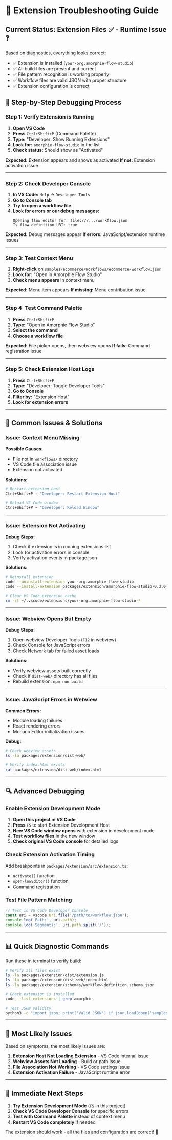 # 🔧 Extension Troubleshooting Guide

## Current Status: Extension Files ✅ - Runtime Issue ❓

Based on diagnostics, everything looks correct:
- ✅ Extension is installed (`your-org.amorphie-flow-studio`)
- ✅ All build files are present and correct
- ✅ File pattern recognition is working properly
- ✅ Workflow files are valid JSON with proper structure
- ✅ Extension configuration is correct

## 🎯 **Step-by-Step Debugging Process**

### **Step 1: Verify Extension is Running**

1. **Open VS Code**
2. **Press** `Ctrl+Shift+P` (Command Palette)
3. **Type:** "Developer: Show Running Extensions"
4. **Look for:** `amorphie-flow-studio` in the list
5. **Check status:** Should show as "Activated"

**Expected:** Extension appears and shows as activated
**If not:** Extension activation issue

---

### **Step 2: Check Developer Console**

1. **In VS Code:** `Help` → `Developer Tools`
2. **Go to Console tab**
3. **Try to open a workflow file**
4. **Look for errors or our debug messages:**
   ```
   Opening flow editor for: file:///.../workflow.json
   Is flow definition URI: true
   ```

**Expected:** Debug messages appear
**If errors:** JavaScript/extension runtime issues

---

### **Step 3: Test Context Menu**

1. **Right-click** on `samples/ecommerce/Workflows/ecommerce-workflow.json`
2. **Look for:** "Open in Amorphie Flow Studio"
3. **Check menu appears** in context menu

**Expected:** Menu item appears
**If missing:** Menu contribution issue

---

### **Step 4: Test Command Palette**

1. **Press** `Ctrl+Shift+P`
2. **Type:** "Open in Amorphie Flow Studio"
3. **Select the command**
4. **Choose a workflow file**

**Expected:** File picker opens, then webview opens
**If fails:** Command registration issue

---

### **Step 5: Check Extension Host Logs**

1. **Press** `Ctrl+Shift+P`
2. **Type:** "Developer: Toggle Developer Tools"
3. **Go to Console**
4. **Filter by:** "Extension Host"
5. **Look for extension errors**

---

## 🚨 **Common Issues & Solutions**

### **Issue: Context Menu Missing**

**Possible Causes:**
- File not in `workflows/` directory
- VS Code file association issue
- Extension not activated

**Solutions:**
```bash
# Restart extension host
Ctrl+Shift+P → "Developer: Restart Extension Host"

# Reload VS Code window
Ctrl+Shift+P → "Developer: Reload Window"
```

---

### **Issue: Extension Not Activating**

**Debug Steps:**
1. Check if extension is in running extensions list
2. Look for activation errors in console
3. Verify activation events in package.json

**Solutions:**
```bash
# Reinstall extension
code --uninstall-extension your-org.amorphie-flow-studio
code --install-extension packages/extension/amorphie-flow-studio-0.3.0.vsix --force

# Clear VS Code extension cache
rm -rf ~/.vscode/extensions/your-org.amorphie-flow-studio-*
```

---

### **Issue: Webview Opens But Empty**

**Debug Steps:**
1. Open webview Developer Tools (`F12` in webview)
2. Check Console for JavaScript errors
3. Check Network tab for failed asset loads

**Solutions:**
- Verify webview assets built correctly
- Check if `dist-web/` directory has all files
- Rebuild extension: `npm run build`

---

### **Issue: JavaScript Errors in Webview**

**Common Errors:**
- Module loading failures
- React rendering errors
- Monaco Editor initialization issues

**Debug:**
```bash
# Check webview assets
ls -la packages/extension/dist-web/

# Verify index.html exists
cat packages/extension/dist-web/index.html
```

---

## 🔍 **Advanced Debugging**

### **Enable Extension Development Mode**

1. **Open this project in VS Code**
2. **Press** `F5` to start Extension Development Host
3. **New VS Code window opens** with extension in development mode
4. **Test workflow files** in the new window
5. **Check original VS Code console** for detailed logs

### **Check Extension Activation Timing**

Add breakpoints in `packages/extension/src/extension.ts`:
- `activate()` function
- `openFlowEditor()` function
- Command registration

### **Test File Pattern Matching**

```javascript
// Test in VS Code Developer Console
const uri = vscode.Uri.file('/path/to/workflow.json');
console.log('Path:', uri.path);
console.log('Segments:', uri.path.split('/'));
```

---

## 📊 **Quick Diagnostic Commands**

Run these in terminal to verify build:

```bash
# Verify all files exist
ls -la packages/extension/dist/extension.js
ls -la packages/extension/dist-web/index.html
ls -la packages/extension/schemas/workflow-definition.schema.json

# Check extension is installed
code --list-extensions | grep amorphie

# Test JSON validity
python3 -c "import json; print('Valid JSON') if json.load(open('samples/ecommerce/Workflows/ecommerce-workflow.json')) else print('Invalid')"
```

---

## 🎯 **Most Likely Issues**

Based on symptoms, the most likely issues are:

1. **Extension Host Not Loading Extension** - VS Code internal issue
2. **Webview Assets Not Loading** - Build or path issue
3. **File Association Not Working** - VS Code settings issue
4. **Extension Activation Failure** - JavaScript runtime error

---

## 🚀 **Immediate Next Steps**

1. **Try Extension Development Mode** (`F5` in this project)
2. **Check VS Code Developer Console** for specific errors
3. **Test with Command Palette** instead of context menu
4. **Restart VS Code completely** if needed

The extension should work - all the files and configuration are correct! 🎯
